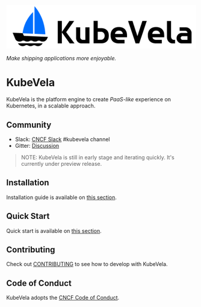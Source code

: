 ![alt](../resources/KubeVela-03.png)

*Make shipping applications more enjoyable.*

# KubeVela

KubeVela is the platform engine to create *PaaS-like* experience on Kubernetes, in a scalable approach.

## Community

- Slack:  [CNCF Slack](https://slack.cncf.io/) #kubevela channel
- Gitter: [Discussion](https://gitter.im/oam-dev/community)

> NOTE: KubeVela is still in early stage and iterating quickly. It's currently under preview release.

## Installation

Installation guide is available on [this section](en/install.md).

## Quick Start

Quick start is available on [this section](en/quick-start).

## Contributing
Check out [CONTRIBUTING](https://github.com/oam-dev/kubevela/blob/master/CONTRIBUTING.md) to see how to develop with KubeVela.

## Code of Conduct
KubeVela adopts the [CNCF Code of Conduct](https://github.com/cncf/foundation/blob/master/code-of-conduct.md).